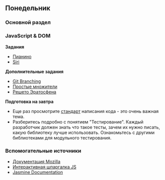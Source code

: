 ## Понедельник

### Основной раздел
### JavaScript & DOM

**Задания**

- [Пианино](../../../../core-js-base-piano)
- [Siri](../../../../core-js-base-siri)

**Дополнительные задания**

- [Git Branching](https://learngitbranching.js.org)
- [Простые множители](../../../../extra-algorithm-prime-factors)
- [Решето Эратосфена](../../../../extra-algorithm-prime-factors-eratosthenes)

**Подготовка на завтра**
- Еще раз просмотрите [стандарт](https://github.com/leonidlebedev/javascript-airbnb) написания кода - это очень важная тема. 
- Разберитесь подробно с понятием "Тестирование". Каждый разработчик должен знать что такое тесты, зачем их нужно писать, какую библиотеку лучше использовать. Ознакомьтесь с другими библиотеками для модульного тестирования.

### Вспомогательные источники

- [Документация Mozilla](https://developer.mozilla.org/ru/docs/Web/JavaScript)
- [Интерактивная шпаргалка JS](https://htmlcheatsheet.com/js)
- [Jasmine Documentation](https://jasmine.github.io/pages/docs_home.html)
